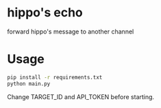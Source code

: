 # hippo's echo
forward hippo's message to another channel
# Usage
```bash
pip install -r requirements.txt
python main.py
```
Change TARGET_ID and API_TOKEN before starting.
